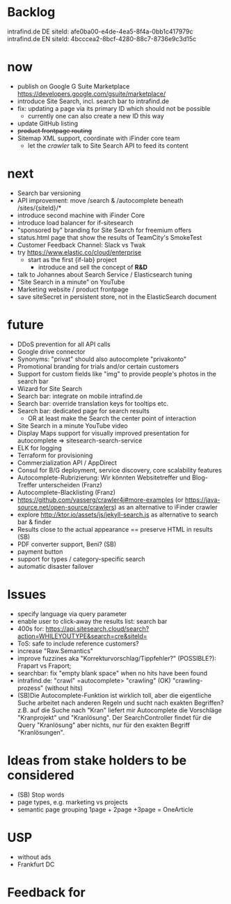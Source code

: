 Backlog
=

intrafind.de DE siteId: afe0ba00-e4de-4ea5-8f4a-0bb1c417979c
intrafind.de EN siteId: 4bcccea2-8bcf-4280-88c7-8736e9c3d15c
# now
* publish on Google G Suite Marketplace https://developers.google.com/gsuite/marketplace/
* introduce Site Search, incl. search bar to intrafind.de
* fix: updating a page via its primary ID which should not be possible 
    * currently one can also create a new ID this way
* update GitHub listing 
* ~~product frontpage routing~~
* Sitemap XML support, coordinate with iFinder core team
    * let the *crawler* talk to Site Search API to feed its content

# next
* Search bar versioning
* API improvement: move /search & /autocomplete beneath /sites/{siteId}/*  
* introduce second machine with iFinder Core
* introduce load balancer for if-sitesearch 
* "sponsored by" branding for Site Search for freemium offers 
* status.html page that show the results of TeamCity's SmokeTest
* Customer Feedback Channel: Slack vs Twak
* try https://www.elastic.co/cloud/enterprise
    * start as the first {if-lab} project
        * introduce and sell the concept of **R&D**
* talk to Johannes about Search Service / Elasticsearch tuning
* "Site Search in a minute" on YouTube 
* Marketing website / product frontpage
* save siteSecret in persistent store, not in the ElasticSearch document

# future
* DDoS prevention for all API calls
* Google drive connector 
* Synonyms: "privat" should also autocomplete "privakonto"
* Promotional branding for trials and/or certain customers 
* Support for custom fields like "img" to provide people's photos in the search bar
* Wizard for Site Search
* Search bar: integrate on mobile intrafind.de
* Search bar: override translation keys for tooltips etc.
* Search bar: dedicated page for search results
    * OR at least make the Search the center point of interaction 
* Site Search in a minute YouTube video
* Display Maps support for visually improved presentation for autocomplete => sitesearch-search-service
* ELK for logging
* Terraform for provisioning 
* Commerzialization API / AppDirect
* Consul for B/G deployment, service discovery, core scalability features
* Autocomplete-Rubrizierung: Wir könnten Websitetreffer und Blog-Treffer unterscheiden (Franz)
* Autocomplete-Blacklisting (Franz)
* https://github.com/yasserg/crawler4j#more-examples (or https://java-source.net/open-source/crawlers) as an alternative to iFinder crawler
* explore http://ktor.io/assets/js/jekyll-search.js as alternative to search bar & finder
* Results close to the actual appearance == preserve HTML in results (SB)
* PDF converter support, Beni? (SB)
* payment button
* support for types / category-specific search
* automatic disaster failover

# Issues
* specify language via query parameter
* enable user to click-away the results list: search bar
* 400s for: https://api.sitesearch.cloud/search?action=WHILEYOUTYPE&search=cre&siteId=  
* ToS: safe to include reference customers? 
* increase "Raw.Semantics"
* improve fuzzines aka "Korrekturvorschlag/Tippfehler?" (POSSIBLE?): Frapart vs Fraport;
* searchbar: fix "empty blank space" when no hits have been found 
* intrafind.de: "crawl" =autocomplete> "crawling" (OK) "crawling-prozess" (without hits)
* (SB)Die Autocomplete-Funktion ist wirklich toll, aber die eigentliche Suche arbeitet nach anderen Regeln und sucht nach exakten Begriffen?
    z.B. auf die Suche nach "Kran" liefert mir Autocomplete die Vorschläge "Kranprojekt" und "Kranlösung".
    Der SearchController findet für die Query "Kranlösung" aber nichts, nur für den exakten Begriff "Kranlösungen".


# Ideas from stake holders to be considered 

* (SB) Stop words
* page types, e.g. marketing vs projects 
* semantic page grouping 
    1page + 2page +3page = OneArticle
    
# USP
* without ads
* Frankfurt DC

# Feedback for 


